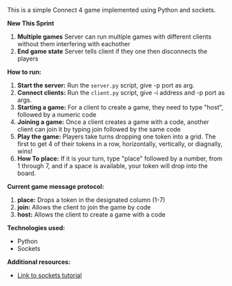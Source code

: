 This is a simple Connect 4 game implemented using Python and sockets.

**New This Sprint**
1. **Multiple games** Server can run multiple games with different clients without them interfering with eachother
2. **End game state** Server tells client if they one then disconnects the players
   
**How to run:**
1. **Start the server:** Run the `server.py` script, give -p port as arg.
2. **Connect clients:** Run the `client.py` script, give -i address and -p port as args.
3. **Starting a game:** For a client to create a game, they need to type "host", followed by a numeric code
4. **Joining a game:** Once a client creates a game with a code, another client can join it by typing join followed by the same code
5. **Play the game:** Players take turns dropping one token into a grid. The first to get 4 of their tokens in a row, horizontally, vertically, or diagnally, wins!
6. **How To place:** If it is your turn, type "place" followed by a number, from 1 through 7, and if a space is available, your token will drop into the board.

**Current game message protocol:**
1. **place:** Drops a token in the designated column (1-7)
1. **join:** Allows the client to join the game by code
2. **host:** Allows the client to create a game with a code

**Technologies used:**
* Python
* Sockets

**Additional resources:**
* [Link to sockets tutorial](https://docs.python.org/3/howto/sockets.html)
